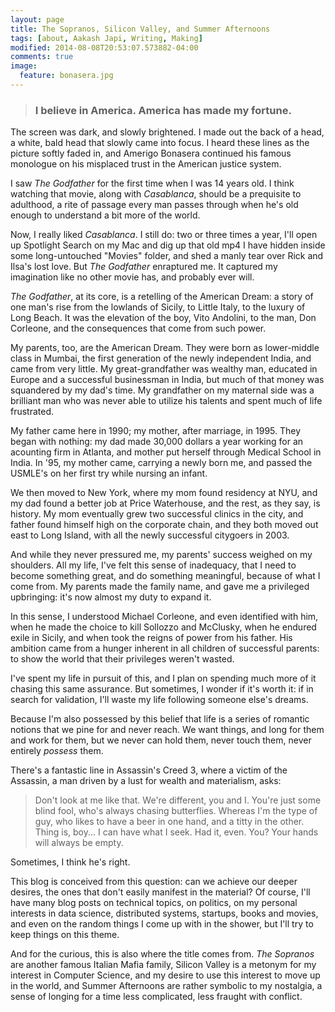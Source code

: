 ```yaml
---
layout: page
title: The Sopranos, Silicon Valley, and Summer Afternoons
tags: [about, Aakash Japi, Writing, Making]
modified: 2014-08-08T20:53:07.573882-04:00
comments: true
image:
  feature: bonasera.jpg
---
```


> ### I believe in America. America has made my fortune.

The screen was dark, and slowly brightened. I made out the back of a head, a white, bald head that slowly came into focus. I heard these lines as the picture softly faded in, and Amerigo Bonasera continued his famous monologue on his misplaced trust in the American justice system. 
  
I saw _The Godfather_ for the first time when I was 14 years old. I think watching that movie, along with _Casablanca_, should be a prequisite to adulthood, a rite of passage every man passes through when he's old enough to understand a bit more of the world.
  
Now, I really liked _Casablanca_. I still do: two or three times a year, I'll open up Spotlight Search on my Mac and dig up that old mp4 I have hidden inside some long-untouched "Movies" folder, and shed a manly tear over Rick and Ilsa's lost love. But _The Godfather_ enraptured me. It captured my imagination like no other movie has, and probably ever will.  
  
_The Godfather_, at its core, is a retelling of the American Dream: a story of one man's rise from the lowlands of Sicily, to Little Italy, to the luxury of Long Beach. It was the elevation of the boy, Vito Andolini, to the man, Don Corleone, and the consequences that come from such power.  
  
My parents, too, are the American Dream. They were born as lower-middle class in Mumbai, the first generation of the newly independent India, and came from very little. My great-grandfather was wealthy man, educated in Europe and a successful businessman in India, but much of that money was squandered by my dad's time. My grandfather on my maternal side was a brilliant man who was never able to utilize his talents and spent much of life frustrated.      
  
My father came here in 1990; my mother, after marriage, in 1995. They began with nothing: my dad made 30,000 dollars a year working for an acounting firm in Atlanta, and mother put herself through Medical School in India. In '95, my mother came, carrying a newly born me, and passed the USMLE's on her first try while nursing an infant.  
  
We then moved to New York, where my mom found residency at NYU, and my dad found a better job at Price Waterhouse, and the rest, as they say, is history. My mom eventually grew two successful clinics in the city, and father found himself high on the corporate chain, and they both moved out east to Long Island, with all the newly successful citygoers in 2003.    
  
And while they never pressured me, my parents' success weighed on my shoulders. All my life, I've felt this sense of inadequacy, that I need to become something great, and do something meaningful, because of what I come from. My parents made the family name, and gave me a privileged upbringing: it's now almost my duty to expand it.    
    
In this sense, I understood Michael Corleone, and even identified with him, when he made the choice to kill Sollozzo and McClusky, when he endured exile in Sicily, and when took the reigns of power from his father. His ambition came from a hunger inherent in all children of successful parents: to show the world that their privileges weren't wasted.  
  
I've spent my life in pursuit of this, and I plan on spending much more of it chasing this same assurance. But sometimes, I wonder if it's worth it: if in search for validation, I'll waste my life following someone else's dreams.  
  
Because I'm also possessed by this belief that life is a series of romantic notions that we pine for and never reach. We want things, and long for them and work for them, but we never can hold them, never touch them, never entirely _possess_ them. 

There's a fantastic line in Assassin's Creed 3, where a victim of the Assassin, a man driven by a lust for wealth and materialism, asks: 

> Don't look at me like that. We're different, you and I. You're just some blind fool, who's always chasing butterflies. Whereas I'm the type of guy, who likes to have a beer in one hand, and a titty in the other. Thing is, boy... I can have what I seek. Had it, even. You? Your hands will always be empty.  
  
Sometimes, I think he's right.  
  
This blog is conceived from this question: can we achieve our deeper desires, the ones that don't easily manifest in the material? Of course, I'll have many blog posts on technical topics, on politics, on my personal interests in data science, distributed systems, startups, books and movies, and even on the random things I come up with in the shower, but I'll try to keep things on this theme. 
  
And for the curious, this is also where the title comes from. _The Sopranos_ are another famous Italian Mafia family, Silicon Valley is a metonym for my interest in Computer Science, and my desire to use this interest to move up in the world, and Summer Afternoons are rather symbolic to my nostalgia, a sense of longing for a time less complicated, less fraught with conflict. 





